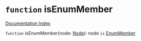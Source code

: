 # `function` isEnumMember

[Documentation Index](../README.md)

`function` isEnumMember(node: [Node](../private.interface.Node/README.md)): node `is` [EnumMember](../private.interface.EnumMember/README.md)